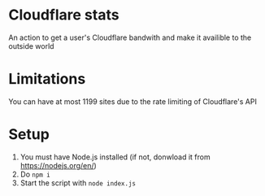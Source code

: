 # Cloudflare stats
 An action to get a user's Cloudflare bandwith and make it availible to the outside world

# Limitations
You can have at most 1199 sites due to the rate limiting of Cloudflare's API

# Setup
1. You must have Node.js installed (if not, donwload it from https://nodejs.org/en/)
1. Do `npm i`
1. Start the script with `node index.js`